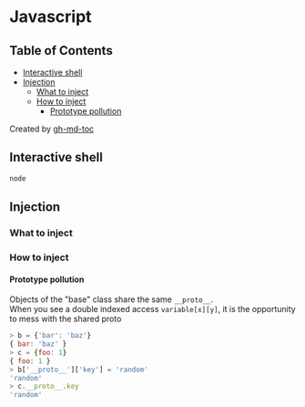 # Javascript

## Table of Contents

* [Interactive shell](#interactive-shell)
* [Injection](#injection)
  * [What to inject](#what-to-inject)
  * [How to inject](#how-to-inject)
    * [Prototype pollution](#prototype-pollution)

Created by [gh-md-toc](https://github.com/ekalinin/github-markdown-toc.go)

## Interactive shell

```bash
node
```

## Injection

### What to inject

### How to inject

#### Prototype pollution

Objects of the "base" class share the same `__proto__`.  
When you see a double indexed access `variable[x][y]`, it is the opportunity to mess with the
shared proto
```javascript
> b = {'bar': 'baz'}
{ bar: 'baz' }
> c = {foo: 1}
{ foo: 1 }
> b['__proto__']['key'] = 'random'
'random'
> c.__proto__.key
'random'
```
